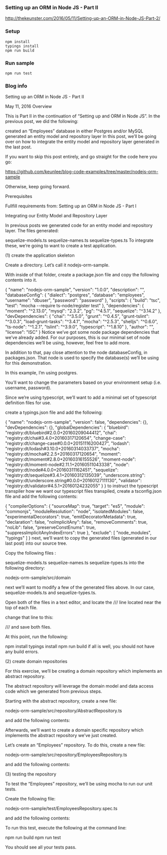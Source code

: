 ### Setting up an ORM in Node JS - Part II
http://thekeunster.com/2016/05/11/Setting-up-an-ORM-in-Node-JS-Part-2/

### Setup
```
npm install
typings install
npm run build
```

### Run sample
```
npm run test
```

### Blog info
Setting up an ORM in Node JS - Part II

May 11, 2016
Overview

This is Part II in the continuation of “Setting up and ORM in Node JS”. In the previous post, we did the following:

created an “Employees” database in either Postgres and/or MySQL
generated an entity model and repository layer
In this post, we’ll be going over on how to integrate the entity model and repository layer generated in the last post.

If you want to skip this post entirely, and go straight for the code here you go:

https://github.com/keunlee/blog-code-examples/tree/master/nodejs-orm-sample

Otherwise, keep going forward.

Prerequisites

Fullfill requirements from:
Setting up an ORM in Node JS - Part I

Integrating our Entity Model and Repository Layer

In previous posts we generated code for an entity model and repository layer. The files generated:

sequelize-models.ts
sequelize-names.ts
sequelize-types.ts
To integrate these, we’re going to want to create a test application.

(1) create the application skeleton

Create a directory. Let’s call it nodejs-orm-sample.

With inside of that folder, create a package.json file and copy the following contents into it.

{
  "name": "nodejs-orm-sample",
  "version": "1.0.0",
  "description": "",
  "databaseConfig": {
    "dialect": "postgres",
    "database": "employees",
    "username": "dbuser",
    "password": "password"
  },
  "scripts": {
    "build": "tsc",
    "test": "mocha --require ts-node/register test"
  },
  "dependencies": {
    "moment": "^2.13.0",
    "mysql": "2.3.2",
    "pg": "^4.5.1",
    "sequelize": "^3.14.2"
  },
  "devDependencies": {
    "chai": "^3.5.0",
    "grunt": "^0.4.5",
    "grunt-tslint": "^3.0.3",
    "load-grunt-tasks": "^3.4.1",
    "mocha": "^2.5.3",
    "shelljs": "^0.6.0",
    "ts-node": "^1.2.1",
    "tslint": "^3.9.0",
    "typescript": "^1.8.10"
  },
  "author": "",
  "license": "ISC"
}
Notice we’ve got some node package dependencies that we’ve already added. For our purposes, this is our minimal set of node dependencies we’ll be using, however, feel free to add more.

In addition to that, pay close attention to the node databaseConfig, in packages.json. That node is used to specify the database(s) we’ll be using for this demonstration.

In this example, I’m using postgres.

You’ll want to change the parameters based on your environment setup (i.e. username, password).

Since we’re using typescript, we’ll want to add a minimal set of typescript definition files for use.

create a typings.json file and add the following:

{
  "name": "nodejs-orm-sample",
  "version": false,
  "dependencies": {},
  "devDependencies": {},
  "globalDependencies": {
    "bluebird": "registry:dt/bluebird#2.0.0+20160209044412",
    "chai": "registry:dt/chai#3.4.0+20160317120654",
    "change-case": "registry:dt/change-case#0.0.0+20151116200427",
    "lodash": "registry:dt/lodash#3.10.0+20160314033737",
    "mocha": "registry:dt/mocha#2.2.5+20160317120654",
    "moment": "registry:dt/moment#2.8.0+20160316155526",
    "moment-node": "registry:dt/moment-node#2.11.1+20160511043338",
    "node": "registry:dt/node#4.0.0+20160311162451",
    "sequelize": "registry:dt/sequelize#3.4.1+20160312135039",
    "underscore.string": "registry:dt/underscore.string#0.0.0+20160127111130",
    "validator": "registry:dt/validator#4.5.1+20160124232055"
  }
}
to instruct the typescript transpiler how we want our typescript files transpiled, create a tsconfig.json file and add the following contents:

{
  "compilerOptions": {
    "sourceMap": true,
    "target": "es5",
    "module": "commonjs",
    "moduleResolution": "node",
    "isolatedModules": false,
    "experimentalDecorators": true,
    "emitDecoratorMetadata": true,
    "declaration": false,
    "noImplicitAny": false,
    "removeComments": true,
    "noLib": false,
    "preserveConstEnums": true,
    "suppressImplicitAnyIndexErrors": true
  },
  "exclude": [
    "node_modules",
    "typings"
  ]
}
next, we’ll want to copy the generated files (generated in our last post) into our source tree.

Copy the following files :

sequelize-models.ts
sequelize-names.ts
sequelize-types.ts
into the following directory:

nodejs-orm-sample/src/domain

next we’ll want to modify a few of the generated files above. In our case, sequelize-models.ts and sequelize-types.ts.

Open both of the files in a text editor, and locate the /// <reference path="..." /> line located near the top of each file.

change that line to this:

/// <reference path="../../typings/index.d.ts" />
and save both files.

At this point, run the following:

npm install
typings install
npm run build
if all is well, you should not have any build errors.

(2) create domain repositories

For this exercise, we’ll be creating a domain repository which implements an abstract repository.

The abstract repository will leverage the domain model and data access code which we generated from previous steps.

Starting with the abstract repository, create a new file:

nodejs-orm-sample/src/repository/AbstractRepository.ts

and add the following contents:

Afterwards, we’ll want to create a domain specific repository which implements the abstract repository we’ve just created.

Let’s create an “Employees” repository. To do this, create a new file:

nodejs-orm-sample/src/repository/EmployeesRepository.ts

and add the following contents:

(3) testing the repository

To test the “Employees” repository, we’ll be using mocha to run our unit tests.

Create the following file:

nodejs-orm-sample/test/EmployeesRepository.spec.ts

and add the following contents:

To run this test, execute the following at the command line:

npm run build
npm run test

You should see all your tests pass.